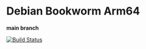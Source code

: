 # Debian Bookworm Arm64
**main branch**  

[![Build Status](https://ci.swiftlang.xyz/job/swift-main-debian-bookworm/badge/icon)](https://ci.swiftlang.xyz/job/swift-main-debian-bookworm/)
